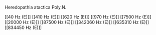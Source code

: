Heredopathia atactica Poly.N.

[[40 Hz (E)]]
[[410 Hz (E)]]
[[620 Hz (E)]]
[[970 Hz (E)]]
[[7500 Hz (E)]]
[[20000 Hz (E)]]
[[87500 Hz (E)]]
[[342060 Hz (E)]]
[[635310 Hz (E)]]
[[834450 Hz (E)]]